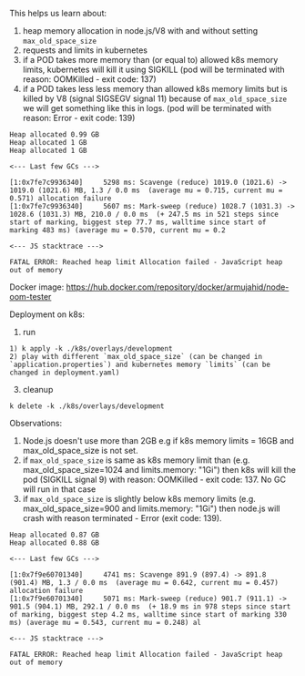 This helps us learn about:

1) heap memory allocation in node.js/V8 with and without setting `max_old_space_size`
2) requests and limits in kubernetes
3) if a POD takes more memory than (or equal to) allowed k8s memory limits, kubernetes will kill it using SIGKILL (pod will be terminated
with reason: OOMKilled - exit code: 137)
1) if a POD takes less less memory than allowed k8s memory limits but is killed by V8 (signal SIGSEGV signal 11) because of `max_old_space_size` we will get something like this in logs. (pod will be terminated
with reason: Error - exit code: 139)
```
Heap allocated 0.99 GB
Heap allocated 1 GB
Heap allocated 1 GB

<--- Last few GCs --->

[1:0x7fe7c9936340]     5298 ms: Scavenge (reduce) 1019.0 (1021.6) -> 1019.0 (1021.6) MB, 1.3 / 0.0 ms  (average mu = 0.715, current mu = 0.571) allocation failure 
[1:0x7fe7c9936340]     5607 ms: Mark-sweep (reduce) 1028.7 (1031.3) -> 1028.6 (1031.3) MB, 210.0 / 0.0 ms  (+ 247.5 ms in 521 steps since start of marking, biggest step 77.7 ms, walltime since start of marking 483 ms) (average mu = 0.570, current mu = 0.2

<--- JS stacktrace --->

FATAL ERROR: Reached heap limit Allocation failed - JavaScript heap out of memory
```

Docker image: https://hub.docker.com/repository/docker/armujahid/node-oom-tester

Deployment on k8s:
1) run
```
1) k apply -k ./k8s/overlays/development
2) play with different `max_old_space_size` (can be changed in `application.properties`) and kubernetes memory `limits` (can be changed in deployment.yaml)
```
3) cleanup
```
k delete -k ./k8s/overlays/development
```

Observations:
1. Node.js doesn't use more than 2GB e.g if k8s memory limits = 16GB and max_old_space_size is not set.
2. if `max_old_space_size` is same as k8s memory limit than (e.g. max_old_space_size=1024 and limits.memory: "1Gi") then k8s will kill the pod (SIGKILL signal 9) with reason: OOMKilled - exit code: 137. No GC will run in that case
3. if `max_old_space_size` is slightly below k8s memory limits (e.g. max_old_space_size=900 and limits.memory: "1Gi") then node.js will crash with reason terminated - Error (exit code: 139).
  ```
  Heap allocated 0.87 GB
  Heap allocated 0.88 GB

  <--- Last few GCs --->

  [1:0x7f9e60701340]     4741 ms: Scavenge 891.9 (897.4) -> 891.8 (901.4) MB, 1.3 / 0.0 ms  (average mu = 0.642, current mu = 0.457) allocation failure 
  [1:0x7f9e60701340]     5071 ms: Mark-sweep (reduce) 901.7 (911.1) -> 901.5 (904.1) MB, 292.1 / 0.0 ms  (+ 18.9 ms in 978 steps since start of marking, biggest step 4.2 ms, walltime since start of marking 330 ms) (average mu = 0.543, current mu = 0.248) al

  <--- JS stacktrace --->

  FATAL ERROR: Reached heap limit Allocation failed - JavaScript heap out of memory
  ```